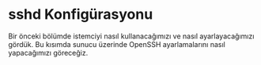 # sshd Konfigürasyonu

Bir önceki bölümde istemciyi nasıl kullanacağımızı ve nasıl ayarlayacağımızı gördük. Bu kısımda sunucu üzerinde OpenSSH ayarlamalarını nasıl yapacağımızı göreceğiz.

